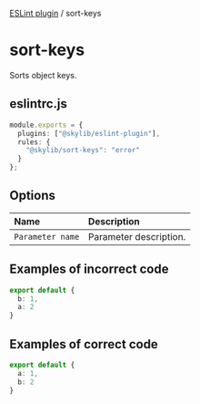 [ESLint plugin](index.md) / sort-keys

# sort-keys

Sorts object keys.

## eslintrc.js

```ts
module.exports = {
  plugins: ["@skylib/eslint-plugin"],
  rules: {
    "@skylib/sort-keys": "error"
  }
};
```

## Options

| Name | Description |
| :------ | :------ |
| `Parameter name` | Parameter description. |


## Examples of incorrect code

```ts
export default {
  b: 1,
  a: 2
}
```

## Examples of correct code

```ts
export default {
  a: 1,
  b: 2
}
```
